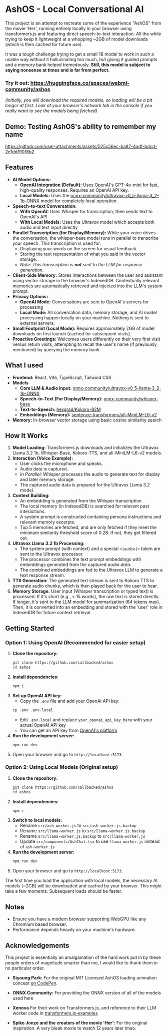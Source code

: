 # AshOS - Local Conversational AI

This project is an attempt to recreate some of the experience "AshOS" from the movie 'Her', running entirely locally in your browser using transformers.js and featuring direct speech-to-text interaction. All the while trying to keep it lightweight at a whopping ~2GB of model downloads (which is then cached for future use).

It was a tough challenge trying to get a small 1B model to work in such a usable way without it hallucinating too much, but giving it guided prompts and a memory bank helped tremedously. **Still, this model is subject to saying nonsense at times and is far from perfect.**

### Try it out: https://huggingface.co/spaces/webml-community/ashos
*(initially, you will download the required models, so loading will be a bit longer at first. Look at your browser's network tab in the console if you really want to see the models being fetched)*

## Demo: Testing AshOS's ability to remember my name


https://github.com/user-attachments/assets/525c56ec-ba87-4adf-bdcd-2e1ddf90f8b2


## Features

*   **AI Model Options:** 
    *   **OpenAI Integration (Default):** Uses OpenAI's GPT-4o-mini for fast, high-quality responses. Requires an OpenAI API key.
    *   **Local Models:** Uses the [onnx-community/ultravox-v0_5-llama-3_2-1b-ONNX](https://huggingface.co/onnx-community/ultravox-v0_5-llama-3_2-1b-ONNX) model for completely local operation.
*   **Speech-to-text Conversation:** 
    *   **With OpenAI:** Uses Whisper for transcription, then sends text to OpenAI's API
    *   **With Local Models:** Uses the Ultravox model which accepts both audio and text input directly
*   **Parallel Transcription (for Display/Memory):** While your voice drives the conversation, the whisper-base model runs in parallel to transcribe your speech. This transcription is used for:
    *   Displaying your words on the screen for visual feedback.
    *   Storing the text representation of what you said in the vector storage. 
    *   *Note: This transcription is **not** sent to the LLM for response generation.*
*   **Client-Side Memory:** Stores interactions between the user and assistant using vector storage in the browser's IndexedDB. Contextually relevant memories are automatically retrieved and injected into the LLM's system prompt. 
*   **Privacy Options:**
    *   **OpenAI Mode:** Conversations are sent to OpenAI's servers for processing
    *   **Local Mode:** All conversation data, memory storage, and AI model processing happen locally on your machine. Nothing is sent to external servers.
*   **Small Footprint (Local Mode):** Requires approximately 2GB of model downloads on first launch (cached for subsequent visits).
*   **Proactive Greetings:** Welcomes users differently on their very first visit versus return visits, attempting to recall the user's name (if previously mentioned) by querying the memory bank.


## What I used

*   **Frontend:** React, Vite, TypeScript, Tailwind CSS
*   **Models**
    *   **Core LLM & Audio Input:** [onnx-community/ultravox-v0_5-llama-3_2-1b-ONNX](https://huggingface.co/onnx-community/ultravox-v0_5-llama-3_2-1b-ONNX)
    *   **Speech-to-Text (For Display/Memory):** [onnx-community/whisper-base](https://huggingface.co/onnx-community/whisper-base)
    *   **Text-to-Speech:** [hexgrad/Kokoro-82M](https://huggingface.co/hexgrad/Kokoro-82M)
    *   **Embeddings (Memory):** [sentence-transformers/all-MiniLM-L6-v2](https://huggingface.co/sentence-transformers/all-MiniLM-L6-v2)
*   **Memory:** In-browser vector storage using basic cosine similarity search 



## How It Works

1.  **Model Loading:** Transformers.js downloads and initializes the Ultravox Llama 3.2 1b, Whisper-Base, Kokoro-TTS, and all-MiniLM-L6-v2 models.
2.  **Interaction (Voice Example):**
    *   User clicks the microphone and speaks.
    *   Audio data is captured.
    *   *In Parallel:* Whisper processes the audio to generate text for display and later memory storage.
    *   The captured audio data is prepared for the Ultravox Llama 3.2 model.
3.  **Context Building:**
    *   An embedding is generated from the Whisper transcription
    *   The local memory (in IndexedDB) is searched for relevant past interactions.
    *   A system prompt is constructed containing persona instructions and relevant memory excerpts.
    *  Top 5 memories are fetched, and are only fetched if they meet the minimum similarity threshold score of 0.28. If not, they get filtered out.
4.  **Ultravox Llama 3.2 1b Processing:**
    *   The system prompt (with context) and a special `<|audio|>` token are sent to the Ultravox processor.
    *   The processor combines the text prompt embeddings with embeddings generated from the captured *audio data*.
    *   The combined embeddings are fed to the Ultravox LLM to generate a text response stream.
5.  **TTS Generation:** The generated text stream is sent to Kokoro TTS to generate audio chunks, which is then played back for the user to hear.
7.  **Memory Storage:** User input (Whisper transcription or typed text) is processed. If it's short (e.g., < 15 words), the raw text is stored directly. If longer, it's sent to the LLM model for summarization (64 tokens max). Then, it is converted into an embedding and stored with the 'user' role in IndexedDB for future context retrieval.


## Getting Started

### Option 1: Using OpenAI (Recommended for easier setup)

1.  **Clone the repository:**
    ```bash
    git clone https://github.com/callbacked/ashos
    cd ashos
    ```
2.  **Install dependencies:**
    ```bash
    npm i
    ```
3.  **Set up OpenAI API key:**
    - Copy the `.env` file and add your OpenAI API key:
    ```bash
    cp .env .env.local
    ```
    - Edit `.env.local` and replace `your_openai_api_key_here` with your actual OpenAI API key
    - You can get an API key from [OpenAI's platform](https://platform.openai.com/api-keys)
4.  **Run the development server:**
    ```bash
    npm run dev
    ```
5.  Open your browser and go to `http://localhost:5173`.

### Option 2: Using Local Models (Original setup)

1.  **Clone the repository:**
    ```bash
    git clone https://github.com/callbacked/ashos
    cd ashos
    ```
2.  **Install dependencies:**
    ```bash
    npm i
    ```
3.  **Switch to local models:**
    - Rename `src/ash-worker.js` to `src/ash-worker.js.backup`
    - Rename `src/llama-worker.js` to `src/llama-worker.js.backup`
    - Rename `src/llama-worker.js.backup` to `src/llama-worker.js`
    - Update `src/components/AshChat.tsx` to use `llama-worker.js` instead of `ash-worker.js`
4.  **Run the development server:**
    ```bash
    npm run dev
    ```
5.  Open your browser and go to `http://localhost:5173`.

The first time you load the application with local models, the necessary AI models (~2GB) will be downloaded and cached by your browser. This might take a few moments. Subsequent loads should be faster.

## Notes

*   Ensure you have a modern browser supporting WebGPU like any Chromium based browser.
*   Performance depends heavily on your machine's hardware.

## Acknowledgements

This project is essentially an amalgamation of the hard work put in by these people orders of magnitude smarter than me, I would like to thank them in no particular order.

*   **Siyoung Park:** For the original MIT Licensed AshOS loading animation concept [on CodePen](https://codepen.io/psyonline/pen/yayYWg).

*   **ONNX Community:** For providing the ONNX version of all of the models used here

*   **Xenova** For their work on Transformers.js, and reference to their LLM worker code in [transformers.js-examples](https://github.com/huggingface/transformers.js-examples)

*   **Spike Jonze and the creators of the movie 'Her':** For the original inspiration. A very bleak movie to watch 12 years later lmao.



